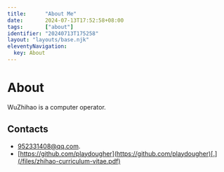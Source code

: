 ```yaml
---
title:      "About Me"
date:       2024-07-13T17:52:58+08:00
tags:       ["about"]
identifier: "20240713T175258"
layout: "layouts/base.njk"
eleventyNavigation:
  key: About
---
```

# About

WuZhihao is a computer operator.

## Contacts

- [952331408@qq.com](mailto:952331408@qq.com).
- [https://github.com/playdougher](https://github.com/playdougher)[.](/files/zhihao-curriculum-vitae.pdf)
